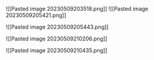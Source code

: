 ![[Pasted image 20230509203518.png]]
![[Pasted image 20230509205421.png]]

![[Pasted image 20230509205443.png]]

![[Pasted image 20230509210206.png]]

![[Pasted image 20230509210435.png]]

